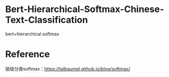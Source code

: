 # Bert-Hierarchical-Softmax-Chinese-Text-Classification
bert+hierarchical softmax






# Reference
层级分类softmax：https://talbaumel.github.io/blog/softmax/


